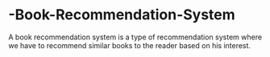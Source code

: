 # -Book-Recommendation-System
A book recommendation system is a type of recommendation system where we have to recommend similar books to the reader based on his interest.
